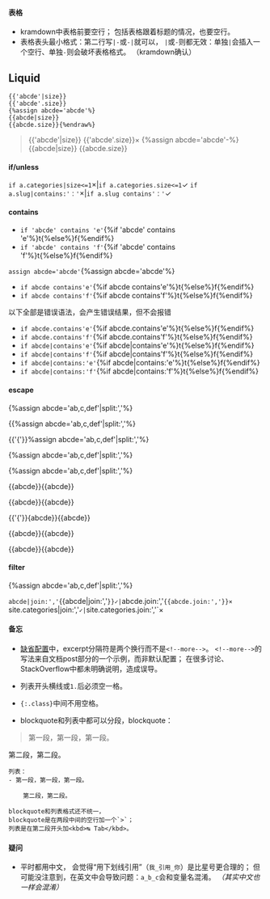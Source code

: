 #### 表格
- kramdown中表格前要空行；
包括表格跟着标题的情况，也要空行。
- 表格表头最小格式：第二行写`|-`或`-|`就可以，
`|`或`-`则都无效：单独`|`会插入一个空行、单独`-`则会破坏表格格式。
（kramdown确认）

## Liquid
```liquid{%raw%}
{{'abcde'|size}}
{{'abcde'.size}}
{%assign abcde='abcde'%}
{{abcde|size}}
{{abcde.size}}{%endraw%}
```
>{{'abcde'|size}}
{{'abcde'.size}}×
{%assign abcde='abcde'-%}
{{abcde|size}}
{{abcde.size}}

#### if/unless

`if a.categories|size<=1`×|`if a.categories.size<=1`✓
`if a.slug|contains:'：'`×|`if a.slug contains'：'`✓

#### contains
- `if 'abcde' contains 'e'`{%if 'abcde' contains 'e'%}t{%else%}f{%endif%}
- `if 'abcde' contains 'f'`{%if 'abcde' contains 'f'%}t{%else%}f{%endif%}

`assign abcde='abcde'`{%assign abcde='abcde'%}
- `if abcde contains'e'`{%if abcde contains'e'%}t{%else%}f{%endif%}
- `if abcde contains'f'`{%if abcde contains'f'%}t{%else%}f{%endif%}

以下全部是错误语法，会产生错误结果，但不会报错
- `if abcde.contains'e'`{%if abcde.contains'e'%}t{%else%}f{%endif%}
- `if abcde.contains'f'`{%if abcde.contains'f'%}t{%else%}f{%endif%}
- `if abcde|contains'e'`{%if abcde|contains'e'%}t{%else%}f{%endif%}
- `if abcde|contains'f'`{%if abcde|contains'f'%}t{%else%}f{%endif%}
- `if abcde|contains:'e'`{%if abcde|contains:'e'%}t{%else%}f{%endif%}
- `if abcde|contains:'f'`{%if abcde|contains:'f'%}t{%else%}f{%endif%}

#### escape

&lcub;%assign abcde='ab,c,def'|split:','%}

&#123;{%assign abcde='ab,c,def'|split:','%}

{{'{'}}%assign abcde='ab,c,def'|split:','%}

\{%assign abcde='ab,c,def'|split:','%}

{\%assign abcde='ab,c,def'|split:','%}

&lcub;{abcde}}{{abcde}}

&#123;{abcde}}{{abcde}}

{{'{'}}{abcde}}{{abcde}}

\{{abcde}}{{abcde}}

{\{abcde}}{{abcde}}

#### filter
{%assign abcde='ab,c,def'|split:','%}

`abcde|join:','`{{abcde|join:','`}}✓|`abcde.join:','`{{abcde.join:','}}×
`site.categories|join:','`✓|`site.categories.join:','`×

#### 备忘
- [缺省配置]中，excerpt分隔符是两个换行而不是`<!--more-->`。
`<!--more-->`的写法来自文档post部分的一个示例，而非默认配置；
在很多讨论、StackOverflow中都未明确说明，造成误导。

- 列表开头横线或`1.`后必须空一格。
- `{:.class}`中间不用空格。

- blockquote和列表中都可以分段，blockquote：
>第一段，第一段，第一段。
>
第二段，第二段。

	列表：
	- 第一段，第一段，第一段。

		第二段，第二段。
	
	blockquote和列表格式还不统一，
	blockquote是在两段中间的空行加一个`>`；
	列表是在第二段开头加<kbd>↹ Tab</kbd>。

[缺省配置]:https://jekyllrb.com/docs/configuration/default/

#### 疑问
- 平时都用中文，
会觉得“用下划线引用”（`我_引用_你`）是比星号更合理的；
但可能没注意到，在英文中会导致问题：`a_b_c`会和变量名混淆。
*（其实中文也一样会混淆）*
